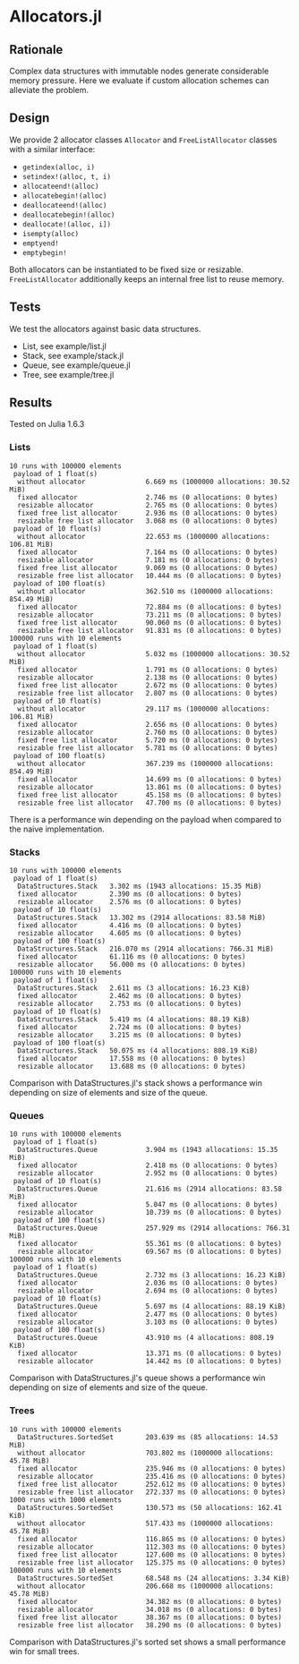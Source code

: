 # Allocators.jl

## Rationale

Complex data structures with immutable nodes generate considerable memory
pressure. Here we evaluate if custom allocation schemes can alleviate the
problem.

## Design

We provide 2 allocator classes `Allocator` and `FreeListAllocator` classes with
a similar interface:

- `getindex(alloc, i)`
- `setindex!(alloc, t, i)`
- `allocateend!(alloc)`
- `allocatebegin!(alloc)`
- `deallocateend!(alloc)`
- `deallocatebegin!(alloc)`
- `deallocate!(alloc, i])`
- `isempty(alloc)`
- `emptyend!`
- `emptybegin!`

Both allocators can be instantiated to be fixed size or resizable.
`FreeListAllocator` additionally keeps an internal free list to reuse memory.

## Tests

We test the allocators against basic data structures.

- List, see example/list.jl
- Stack, see example/stack.jl
- Queue, see example/queue.jl
- Tree, see example/tree.jl

## Results

Tested on Julia 1.6.3

### Lists

```
10 runs with 100000 elements
 payload of 1 float(s)
  without allocator               6.669 ms (1000000 allocations: 30.52 MiB)
  fixed allocator                 2.746 ms (0 allocations: 0 bytes)
  resizable allocator             2.765 ms (0 allocations: 0 bytes)
  fixed free list allocator       2.936 ms (0 allocations: 0 bytes)
  resizable free list allocator   3.068 ms (0 allocations: 0 bytes)
 payload of 10 float(s)
  without allocator               22.653 ms (1000000 allocations: 106.81 MiB)
  fixed allocator                 7.164 ms (0 allocations: 0 bytes)
  resizable allocator             7.181 ms (0 allocations: 0 bytes)
  fixed free list allocator       9.069 ms (0 allocations: 0 bytes)
  resizable free list allocator   10.444 ms (0 allocations: 0 bytes)
 payload of 100 float(s)
  without allocator               362.510 ms (1000000 allocations: 854.49 MiB)
  fixed allocator                 72.884 ms (0 allocations: 0 bytes)
  resizable allocator             73.211 ms (0 allocations: 0 bytes)
  fixed free list allocator       90.060 ms (0 allocations: 0 bytes)
  resizable free list allocator   91.831 ms (0 allocations: 0 bytes)
100000 runs with 10 elements
 payload of 1 float(s)
  without allocator               5.032 ms (1000000 allocations: 30.52 MiB)
  fixed allocator                 1.791 ms (0 allocations: 0 bytes)
  resizable allocator             2.138 ms (0 allocations: 0 bytes)
  fixed free list allocator       2.672 ms (0 allocations: 0 bytes)
  resizable free list allocator   2.807 ms (0 allocations: 0 bytes)
 payload of 10 float(s)
  without allocator               29.117 ms (1000000 allocations: 106.81 MiB)
  fixed allocator                 2.656 ms (0 allocations: 0 bytes)
  resizable allocator             2.760 ms (0 allocations: 0 bytes)
  fixed free list allocator       5.720 ms (0 allocations: 0 bytes)
  resizable free list allocator   5.781 ms (0 allocations: 0 bytes)
 payload of 100 float(s)
  without allocator               367.239 ms (1000000 allocations: 854.49 MiB)
  fixed allocator                 14.699 ms (0 allocations: 0 bytes)
  resizable allocator             13.861 ms (0 allocations: 0 bytes)
  fixed free list allocator       45.158 ms (0 allocations: 0 bytes)
  resizable free list allocator   47.700 ms (0 allocations: 0 bytes)
```

There is a performance win depending on the payload when compared to the
naive implementation. 

### Stacks

```
10 runs with 100000 elements
 payload of 1 float(s)
  DataStructures.Stack   3.302 ms (1943 allocations: 15.35 MiB)
  fixed allocator        2.390 ms (0 allocations: 0 bytes)
  resizable allocator    2.576 ms (0 allocations: 0 bytes)
 payload of 10 float(s)
  DataStructures.Stack   13.302 ms (2914 allocations: 83.58 MiB)
  fixed allocator        4.416 ms (0 allocations: 0 bytes)
  resizable allocator    4.605 ms (0 allocations: 0 bytes)
 payload of 100 float(s)
  DataStructures.Stack   216.070 ms (2914 allocations: 766.31 MiB)
  fixed allocator        61.116 ms (0 allocations: 0 bytes)
  resizable allocator    56.000 ms (0 allocations: 0 bytes)
100000 runs with 10 elements
 payload of 1 float(s)
  DataStructures.Stack   2.611 ms (3 allocations: 16.23 KiB)
  fixed allocator        2.462 ms (0 allocations: 0 bytes)
  resizable allocator    2.753 ms (0 allocations: 0 bytes)
 payload of 10 float(s)
  DataStructures.Stack   5.419 ms (4 allocations: 88.19 KiB)
  fixed allocator        2.724 ms (0 allocations: 0 bytes)
  resizable allocator    3.215 ms (0 allocations: 0 bytes)
 payload of 100 float(s)
  DataStructures.Stack   50.075 ms (4 allocations: 808.19 KiB)
  fixed allocator        17.558 ms (0 allocations: 0 bytes)
  resizable allocator    13.688 ms (0 allocations: 0 bytes)
```

Comparison with DataStructures.jl's stack shows a performance win depending on
size of elements and size of the queue.

### Queues

```
10 runs with 100000 elements
 payload of 1 float(s)
  DataStructures.Queue            3.904 ms (1943 allocations: 15.35 MiB)
  fixed allocator                 2.418 ms (0 allocations: 0 bytes)
  resizable allocator             2.952 ms (0 allocations: 0 bytes)
 payload of 10 float(s)
  DataStructures.Queue            21.616 ms (2914 allocations: 83.58 MiB)
  fixed allocator                 5.047 ms (0 allocations: 0 bytes)
  resizable allocator             10.739 ms (0 allocations: 0 bytes)
 payload of 100 float(s)
  DataStructures.Queue            257.929 ms (2914 allocations: 766.31 MiB)
  fixed allocator                 55.361 ms (0 allocations: 0 bytes)
  resizable allocator             69.567 ms (0 allocations: 0 bytes)
100000 runs with 10 elements
 payload of 1 float(s)
  DataStructures.Queue            2.732 ms (3 allocations: 16.23 KiB)
  fixed allocator                 2.036 ms (0 allocations: 0 bytes)
  resizable allocator             2.694 ms (0 allocations: 0 bytes)
 payload of 10 float(s)
  DataStructures.Queue            5.697 ms (4 allocations: 88.19 KiB)
  fixed allocator                 2.477 ms (0 allocations: 0 bytes)
  resizable allocator             3.103 ms (0 allocations: 0 bytes)
 payload of 100 float(s)
  DataStructures.Queue            43.910 ms (4 allocations: 808.19 KiB)
  fixed allocator                 13.371 ms (0 allocations: 0 bytes)
  resizable allocator             14.442 ms (0 allocations: 0 bytes)
```

Comparison with DataStructures.jl's queue shows a performance win depending on
size of elements and size of the queue.

### Trees

```
10 runs with 100000 elements
  DataStructures.SortedSet        203.639 ms (85 allocations: 14.53 MiB)
  without allocator               703.802 ms (1000000 allocations: 45.78 MiB)
  fixed allocator                 235.946 ms (0 allocations: 0 bytes)
  resizable allocator             235.416 ms (0 allocations: 0 bytes)
  fixed free list allocator       252.612 ms (0 allocations: 0 bytes)
  resizable free list allocator   272.337 ms (0 allocations: 0 bytes)
1000 runs with 1000 elements
  DataStructures.SortedSet        130.573 ms (50 allocations: 162.41 KiB)
  without allocator               517.433 ms (1000000 allocations: 45.78 MiB)
  fixed allocator                 116.865 ms (0 allocations: 0 bytes)
  resizable allocator             112.303 ms (0 allocations: 0 bytes)
  fixed free list allocator       127.600 ms (0 allocations: 0 bytes)
  resizable free list allocator   125.375 ms (0 allocations: 0 bytes)
100000 runs with 10 elements
  DataStructures.SortedSet        68.548 ms (24 allocations: 3.34 KiB)
  without allocator               206.668 ms (1000000 allocations: 45.78 MiB)
  fixed allocator                 34.382 ms (0 allocations: 0 bytes)
  resizable allocator             34.018 ms (0 allocations: 0 bytes)
  fixed free list allocator       38.367 ms (0 allocations: 0 bytes)
  resizable free list allocator   38.290 ms (0 allocations: 0 bytes)
```

Comparison with DataStructures.jl's sorted set shows a small performance win
for small trees.
